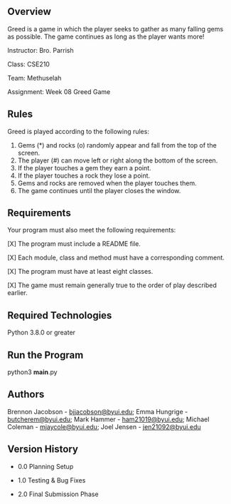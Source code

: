 ## Overview
Greed is a game in which the player seeks to gather as many falling gems as possible. The game continues as long as the player wants more!

Instructor: Bro. Parrish

Class: CSE210

Team: Methuselah

Assignment: Week 08 Greed Game

## Rules
Greed is played according to the following rules:

1. Gems (*) and rocks (o) randomly appear and fall from the top of the screen. 
2. The player (#) can move left or right along the bottom of the screen. 
3. If the player touches a gem they earn a point. 
4. If the player touches a rock they lose a point. 
5. Gems and rocks are removed when the player touches them. 
6. The game continues until the player closes the window.

## Requirements
Your program must also meet the following requirements:

[X] The program must include a README file.

[X] Each module, class and method must have a corresponding comment.

[X] The program must have at least eight classes.

[X] The game must remain generally true to the order of play described earlier.

## Required Technologies
Python 3.8.0 or greater

## Run the Program
python3 __main__.py

## Authors
Brennon Jacobson - bjjacobson@byui.edu; Emma Hungrige - butcherem@byui.edu; Mark Hammer - 
ham21019@byui.edu; Michael Coleman - mjaycole@byui.edu; Joel Jensen - jen21092@byui.edu

## Version History
* 0.0
  Planning Setup
  
* 1.0
  Testing & Bug Fixes
  
* 2.0
  Final Submission Phase

